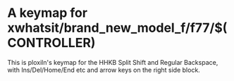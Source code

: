 # A  keymap for xwhatsit/brand_new_model_f/f77/$(CONTROLLER)

This is ploxiln's keymap for the HHKB Split Shift and Regular Backspace,
with Ins/Del/Home/End etc and arrow keys on the right side block.
